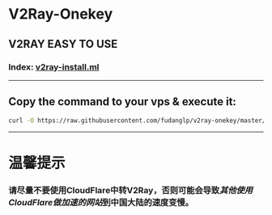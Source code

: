 # V2Ray-Onekey
## V2RAY EASY TO USE
### Index: [v2ray-install.ml](https://www.v2ray-install.ml)
- - -
## Copy the command to your vps & execute it:
```bash
curl -O https://raw.githubusercontent.com/fudanglp/v2ray-onekey/master/v2ray-go.sh && bash v2ray-go.sh
```
- - -
# 温馨提示
### 请尽量不要使用CloudFlare中转V2Ray，否则可能会导致*其他使用CloudFlare做加速的网站*到中国大陆的速度变慢。
